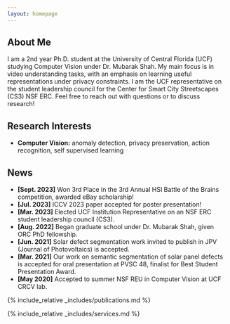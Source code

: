 ```yaml
---
layout: homepage
---
```


## About Me

I am a 2nd year Ph.D. student at the University of Central Florida (UCF) studying Computer Vision under Dr. Mubarak Shah. My main focus is in video understanding tasks, with an emphasis on learning useful representations under privacy constraints. I am the UCF representative on the student leadership council for the Center for Smart City Streetscapes (CS3) NSF ERC. Feel free to reach out with questions or to discuss research!

## Research Interests

- **Computer Vision:** anomaly detection, privacy preservation, action recognition, self supervised learning

## News

- **[Sept. 2023]** Won 3rd Place in the 3rd Annual HSI Battle of the Brains competition, awarded eBay scholarship!
- **[Jul. 2023]** ICCV 2023 paper accepted for poster presentation!
- **[Mar. 2023]** Elected UCF Institution Representative on an NSF ERC student leadership council (CS3).
- **[Aug. 2022]** Began graduate school under Dr. Mubarak Shah, given ORC PhD fellowship.
- **[Jun. 2021]** Solar defect segmentation work invited to publish in JPV (Journal of Photovoltaics) is accepted.
- **[Mar. 2021]** Our work on semantic segmentation of solar panel defects is accepted for oral presentation at PVSC 48, finalist for Best Student Presentation Award.
- **[May 2020]** Accepted to summer NSF REU in Computer Vision at UCF CRCV lab.

{% include_relative _includes/publications.md %}

{% include_relative _includes/services.md %}
